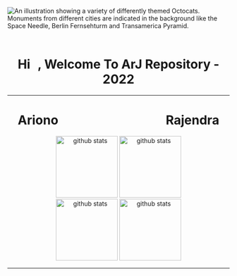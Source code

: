 ![An illustration showing a variety of differently themed Octocats. Monuments from different cities are indicated in the background like the Space Needle, Berlin Fernsehturm and Transamerica Pyramid.](https://user-images.githubusercontent.com/3369400/133268513-5bfe2f93-4402-42c9-a403-81c9e86934b6.jpeg)

<h1 align="center">Hi <img src="https://raw.githubusercontent.com/MartinHeinz/MartinHeinz/master/wave.gif" width="10px" height="50px">, Welcome To ArJ Repository - 2022 
</h1>

---

<h1 align="center" left="30px">Ariono&emsp;&emsp;&emsp;&emsp;&emsp;&emsp;&emsp;&emsp;&nbsp;&nbsp;&nbsp;Rajendra </h1>
<p align="center"> 

<img alt="github stats" height="140px" src="https://github-readme-streak-stats.herokuapp.com?user=ArionoS&theme=black-ice&hide_border=true&fire=DD2727&dates=DDCF49" />  
<img alt="github stats"  height="140px" src="https://github-readme-streak-stats.herokuapp.com?user=Rjndrkha&theme=black-ice&hide_border=true&fire=DD2727&dates=DDCF49" />
  <br>
<img alt="github stats"  height="140px" src="https://github-readme-stats.vercel.app/api?username=ArionoS&show_icons=true&theme=radical" />
<img alt="github stats"  height="140px" src="https://github-readme-stats.vercel.app/api?username=Rjndrkha&show_icons=true&theme=radical" />
  
</p>

---





